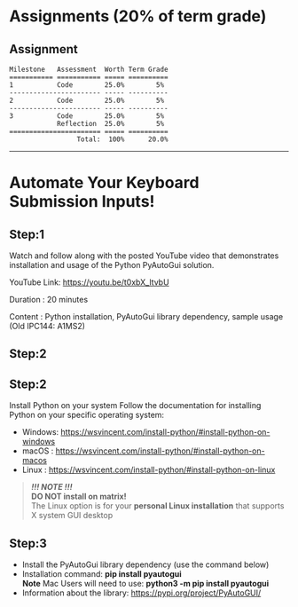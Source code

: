 # Assignments (20% of term grade)

## Assignment
```
Milestone   Assessment  Worth Term Grade
=========== =========== ===== ==========
1           Code        25.0%        5%
----------------------- ----- ----------
2           Code        25.0%        5%
----------------------- ----- ----------
3           Code        25.0%        5%
            Reflection  25.0%        5%
======================= ===== ==========
                 Total:  100%      20.0%
```
****

# Automate Your Keyboard Submission Inputs!

## Step:1
Watch and follow along with the posted YouTube video that demonstrates installation and usage of the Python PyAutoGui solution.

YouTube Link: https://youtu.be/t0xbX_ltvbU

Duration    : 20 minutes

Content     : Python installation, PyAutoGui library dependency, sample usage (Old IPC144: A1MS2)

## Step:2
## Step:2

Install Python on your system
Follow the documentation for installing Python on your specific operating system:

- Windows: https://wsvincent.com/install-python/#install-python-on-windows
- macOS  : https://wsvincent.com/install-python/#install-python-on-macos
- Linux  : https://wsvincent.com/install-python/#install-python-on-linux

>***!!! NOTE !!!***<br>
>**DO NOT install on matrix!**<br>
The Linux option is for your **personal Linux installation** that supports X system GUI desktop


## Step:3

- Install the PyAutoGui library dependency (use the command below)
- Installation command: **pip install pyautogui** <br>
  **Note** Mac Users will need to use: **python3 -m pip install pyautogui**
- Information about the library: https://pypi.org/project/PyAutoGUI/
